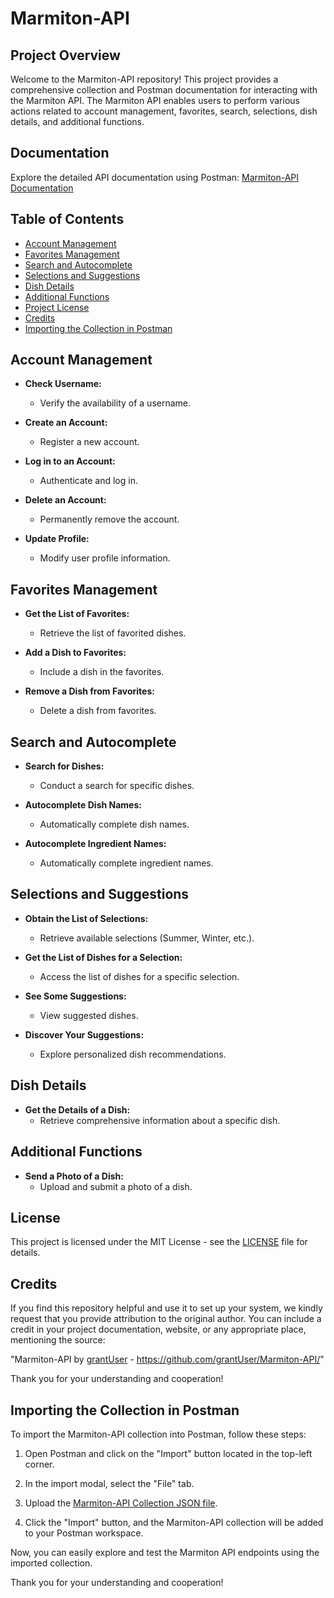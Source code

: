 # Marmiton-API

## Project Overview

Welcome to the Marmiton-API repository! This project provides a comprehensive collection and Postman documentation for interacting with the Marmiton API. The Marmiton API enables users to perform various actions related to account management, favorites, search, selections, dish details, and additional functions.

## Documentation

Explore the detailed API documentation using Postman: [Marmiton-API Documentation](https://documenter.getpostman.com/view/16380882/2s9YXo1z8z)

## Table of Contents

- [Account Management](#account-management)
- [Favorites Management](#favorites-management)
- [Search and Autocomplete](#search-and-autocomplete)
- [Selections and Suggestions](#selections-and-suggestions)
- [Dish Details](#dish-details)
- [Additional Functions](#additional-functions)
- [Project License](#license)
- [Credits](#credits)
- [Importing the Collection in Postman](#importing-the-collection-in-postman)

## Account Management

- **Check Username:**
  - Verify the availability of a username.

- **Create an Account:**
  - Register a new account.

- **Log in to an Account:**
  - Authenticate and log in.

- **Delete an Account:**
  - Permanently remove the account.

- **Update Profile:**
  - Modify user profile information.

## Favorites Management

- **Get the List of Favorites:**
  - Retrieve the list of favorited dishes.

- **Add a Dish to Favorites:**
  - Include a dish in the favorites.

- **Remove a Dish from Favorites:**
  - Delete a dish from favorites.

## Search and Autocomplete

- **Search for Dishes:**
  - Conduct a search for specific dishes.

- **Autocomplete Dish Names:**
  - Automatically complete dish names.

- **Autocomplete Ingredient Names:**
  - Automatically complete ingredient names.

## Selections and Suggestions

- **Obtain the List of Selections:**
  - Retrieve available selections (Summer, Winter, etc.).

- **Get the List of Dishes for a Selection:**
  - Access the list of dishes for a specific selection.

- **See Some Suggestions:**
  - View suggested dishes.

- **Discover Your Suggestions:**
  - Explore personalized dish recommendations.

## Dish Details

- **Get the Details of a Dish:**
  - Retrieve comprehensive information about a specific dish.

## Additional Functions

- **Send a Photo of a Dish:**
  - Upload and submit a photo of a dish.

## License

This project is licensed under the MIT License - see the [LICENSE](LICENSE) file for details.

## Credits

If you find this repository helpful and use it to set up your system, we kindly request that you provide attribution to the original author. You can include a credit in your project documentation, website, or any appropriate place, mentioning the source:

"Marmiton-API by [grantUser](https://github.com/grantUser) - https://github.com/grantUser/Marmiton-API/"

Thank you for your understanding and cooperation!

## Importing the Collection in Postman

To import the Marmiton-API collection into Postman, follow these steps:

1. Open Postman and click on the "Import" button located in the top-left corner.

2. In the import modal, select the "File" tab.

3. Upload the [Marmiton-API Collection JSON file](/marmiton.postman_collection.json).

4. Click the "Import" button, and the Marmiton-API collection will be added to your Postman workspace.

Now, you can easily explore and test the Marmiton API endpoints using the imported collection.

Thank you for your understanding and cooperation!
